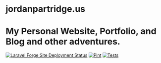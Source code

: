 # jordanpartridge.us
# My Personal Website, Portfolio, and Blog and other adventures.
[![Laravel Forge Site Deployment Status](https://img.shields.io/endpoint?url=https%3A%2F%2Fforge.laravel.com%2Fsite-badges%2Ff5322d8d-6b11-49f0-9272-e0302c67842f%3Fdate%3D1%26commit%3D1&style=plastic)](https://forge.laravel.com/servers/714274/sites/2318112)
[![Pint](https://github.com/jordanpartridge/jordanpartridge.us/actions/workflows/Pint.yml/badge.svg?branch=master)](https://github.com/jordanpartridge/jordanpartridge.us/actions/workflows/Pint.yml)
[![Tests](https://github.com/jordanpartridge/jordanpartridge.us/actions/workflows/Tests.yml/badge.svg)](https://github.com/jordanpartridge/jordanpartridge.us/actions/workflows/Tests.yml)
